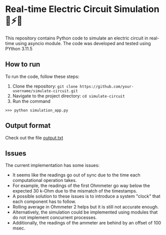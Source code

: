 # Real-time Electric Circuit Simulation 🪫⚡🔋

This repository contains Python code to simulate an electric circuit in real-time using asyncio module. The code was developed and tested using PYthon 3.11.5

## How to run

To run the code, follow these steps:

1. Clone the repository: `git clone https://github.com/your-username/simulate-circuit.git`
2. Navigate to the project directory: `cd simulate-circuit`
3. Run the command 
```
>>> python simulation_app.py
```

## Output format 
Check out the file [output.txt](https://github.com/badrex/simulate-circuit/blob/main/output.txt)



## Issues
The current implementation has some issues:

- It seems like the readings go out of sync due to the time each computational operation takes.
- For example, the readings of the first Ohmmeter go way below the expected 30 k-Ohm due to the mismatch of the timestamps.
- A possible solution to these issues is to introduce a system "clock" that each component has to follow.
- Rolling average in Ohmmeter 2 helps but it is still not accurate enough. 
- Alternatively, the simulation could be implemented using modules that do not implement concurrent processes.
- Additionally, the readings of the ammeter are behind by an offset of 100 msec. 